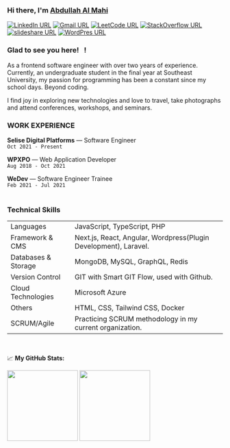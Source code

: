### Hi there, I'm <a href="#" target="_blank"> Abdullah Al Mahi</a>

[![LinkedIn URL](https://img.shields.io/badge/social--badge?style=social&label=LinkedIn&logo=linkedin)](https://www.linkedin.com/in/abdullahalmahi)
[![Gmail URL](https://img.shields.io/badge/social--badge?style=social&label=Email&logo=gmail)](mailto:amahi.wp@gmail.com)
[![LeetCode URL](https://img.shields.io/badge/social--badge?style=social&label=LeetCode&logo=leetcode)](https://leetcode.com/mahi_bd)
[![StackOverflow URL](https://img.shields.io/badge/social--badge?style=social&label=StackOverflow&logo=stackoverflow)](https://stackoverflow.com/users/11554445/abdullah-mahi)
[![slideshare URL](https://img.shields.io/badge/social--badge?style=social&label=SlideShare&logo=slideshare)](https://www.slideshare.net/AbdullahMahi1)
[![WordPres URL](https://img.shields.io/badge/social--badge?style=social&label=WordPress&logo=wordpress)](https://amahiwp.wordpress.com)

### Glad to see you here! &nbsp; !

[//]: # ()
[//]: # (I am a graduate of **Computer Science**.)

[//]: # ()
[//]: # (As a software engineer, I have been working with different libraries and frameworks of PHP and JavaScript for the last five years. As per my current job responsibilities, I spend most of my professional working hours with **PHP**. **JavaScript** and **React.js**.)

As a frontend software engineer with over two years of experience. Currently, an undergraduate student in the final year at Southeast University, my passion for programming has been a constant since my school days. Beyond coding.

I find joy in exploring new technologies and love to travel, take photographs and attend conferences, workshops, and seminars.

### WORK EXPERIENCE

**Selise Digital Platforms** — Software Engineer <br>
`Oct 2021 - Present`
<br>

**WPXPO** — Web Application Developer <br>
`Aug 2018 - Oct 2021`
<br>

**WeDev** — Software Engineer Trainee <br>
`Feb 2021 - Jul 2021`
<br><br>

### Technical Skills
<table>
    <tr>
        <td>Languages</td>
        <td>JavaScript, TypeScript, PHP</td>
    </tr>
    <tr>
        <td>Framework & CMS</td>
        <td>Next.js, React, Angular, Wordpress(Plugin Development), Laravel.</td>
    </tr>
    <tr>
        <td>Databases & Storage</td>
        <td>MongoDB, MySQL, GraphQL, Redis</td>
    </tr>
    <tr>
        <td>Version Control</td>
        <td>GIT with Smart GIT Flow, used with Github.</td>
    </tr>
    <tr>
        <td>Cloud Technologies</td>
        <td>Microsoft Azure</td>
    </tr>
    <tr>
        <td>Others</td>
        <td>HTML, CSS, Tailwind CSS, Docker</td>
    </tr>
    <tr>
        <td>SCRUM/Agile</td>
        <td>Practicing SCRUM methodology in my current organization.</td>
    </tr>

</table>
<br>

📈 **My GitHub Stats:**
<p>
<img height="165em" src="https://github-readme-streak-stats.herokuapp.com/?user=aamahi&theme=swift&hide_border=true" />
<img height="165em" src="https://github-readme-stats.vercel.app/api?username=aamahi&show_icons=true&hide_border=true&&count_private=true&include_all_commits=true" />
</p>
